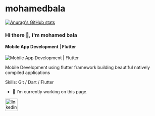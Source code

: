 # mohamedbala




[![Anurag's GitHub stats](https://github-readme-stats.vercel.app/api?username=mohamedbala)](https://github.com/anuraghazra/github-readme-stats)


### Hi there 👋, i'm mohamed bala
#### Mobile App Development | Flutter
![Mobile App Development | Flutter](https://www.linkedin.com/in/mohamed-bala-75402a215/overlay/background-image/)

Mobile Development using flutter framework building beautiful natively compiled applications

Skills:  Git / Dart / Flutter

- 🔭 I’m currently working on this page. 


[<img src='https://cdn.jsdelivr.net/npm/simple-icons@3.0.1/icons/linkedin.svg' alt='linkedin' height='40'>](https://www.linkedin.com/in/https://www.linkedin.com/in/mohamed-bala-75402a215//)  


